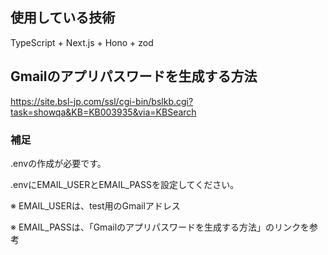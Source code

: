 ## 使用している技術

TypeScript + Next.js + Hono + zod 

## Gmailのアプリパスワードを生成する方法

https://site.bsl-jp.com/ssl/cgi-bin/bslkb.cgi?task=showqa&KB=KB003935&via=KBSearch

### 補足

.envの作成が必要です。

.envにEMAIL_USERとEMAIL_PASSを設定してください。

※ EMAIL_USERは、test用のGmailアドレス

※ EMAIL_PASSは、「Gmailのアプリパスワードを生成する方法」のリンクを参考
